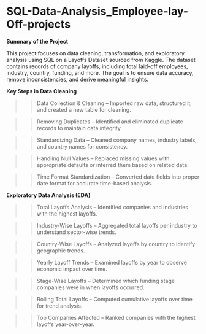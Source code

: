 # SQL-Data-Analysis_Employee-lay-Off-projects

**Summary of the Project**

This project focuses on data cleaning, transformation, and exploratory analysis using SQL on a Layoffs Dataset sourced from Kaggle. The dataset contains records of company layoffs, including total laid-off employees, industry, country, funding, and more. The goal is to ensure data accuracy, remove inconsistencies, and derive meaningful insights.

**Key Steps in Data Cleaning**

>>  Data Collection & Cleaning – Imported raw data, structured it, and created a new table for cleaning.
 
>> Removing Duplicates – Identified and eliminated duplicate records to maintain data integrity.
 
>> Standardizing Data – Cleaned company names, industry labels, and country names for consistency.
 
>> Handling Null Values – Replaced missing values with appropriate defaults or inferred them based on related data.
 
>> Time Format Standardization – Converted date fields into proper date format for accurate time-based analysis.

 **Exploratory Data Analysis (EDA)**

>> Total Layoffs Analysis – Identified companies and industries with the highest layoffs.

>> Industry-Wise Layoffs – Aggregated total layoffs per industry to understand sector-wise trends.
 
>> Country-Wise Layoffs – Analyzed layoffs by country to identify geographic trends.
 
>> Yearly Layoff Trends – Examined layoffs by year to observe economic impact over time.
 
>> Stage-Wise Layoffs – Determined which funding stage companies were in when layoffs occurred.
 
>> Rolling Total Layoffs – Computed cumulative layoffs over time for trend analysis.
 
>> Top Companies Affected – Ranked companies with the highest layoffs year-over-year.


 
